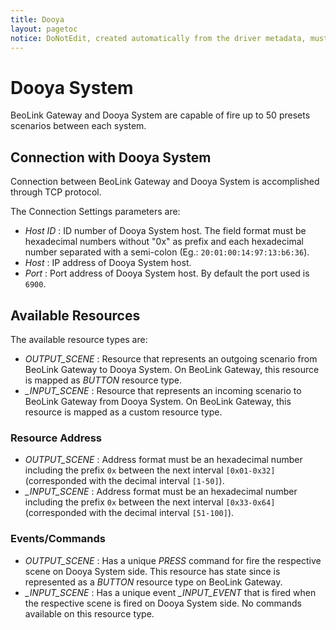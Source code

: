 ```yaml
---
title: Dooya
layout: pagetoc
notice: DoNotEdit, created automatically from the driver metadata, must be updated on the driver itself
---
```

Dooya System
=============

BeoLink Gateway and Dooya System are capable of fire up to 50 presets scenarios between each system.  

Connection with Dooya System
-----------------------------

Connection between BeoLink Gateway and Dooya System is accomplished through TCP protocol.  

The Connection Settings parameters are:

* *Host ID* : ID number of Dooya System host. The field format must be hexadecimal numbers without "0x" as prefix and each hexadecimal number separated with a semi-colon (Eg.: ```20:01:00:14:97:13:b6:36```).
* *Host* : IP address of Dooya System host.
* *Port* : Port address of Dooya System host. By default the port used is ```6900```.

Available Resources
-------------------

The available resource types are:
* *OUTPUT\_SCENE* : Resource that represents an outgoing scenario from BeoLink Gateway to Dooya System. On BeoLink Gateway, this resource is mapped as *BUTTON* resource type. 
* *\_INPUT\_SCENE* : Resource that represents an incoming scenario to BeoLink Gateway from Dooya System. On BeoLink Gateway, this resource is mapped as a custom resource type. 

### Resource Address

* *OUTPUT\_SCENE* : Address format must be an hexadecimal number including the prefix ```0x``` between the next interval ```[0x01-0x32]``` (corresponded with the decimal interval ```[1-50]```).
* *\_INPUT\_SCENE* : Address format must be an hexadecimal number including the prefix ```0x``` between the next interval ```[0x33-0x64]```(corresponded with the decimal interval ```[51-100]```).

### Events/Commands 

* *OUTPUT\_SCENE* : Has a unique *PRESS* command for fire the respective scene on Dooya System side. This resource has state since is represented as a *BUTTON* resource type on BeoLink Gateway.
* *\_INPUT\_SCENE* : Has a unique event *\_INPUT\_EVENT* that is fired when the respective scene is fired on Dooya System side. No commands available on this resource type. 
